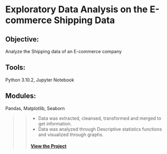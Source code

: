 # Exploratory Data Analysis on the E-commerce Shipping Data 
## Objective:
Analyze the Shipping data of an E-commerce company
## Tools: 
Python 3.10.2, Jupyter Notebook
## Modules:
Pandas, Matplotlib, Seaborn
 
>> * Data was extracted, cleansed, transformed and merged to get information. 
>> * Data was analyzed through Descriptive statistics functions and visualized through graphs. 
>>  #### [View the Project](https://github.com/xavierina12/Data-Analytics/tree/main/Projects/PROJECT:%20E-Commerce%20Shipping%20Data%20Analysis)
>>  
